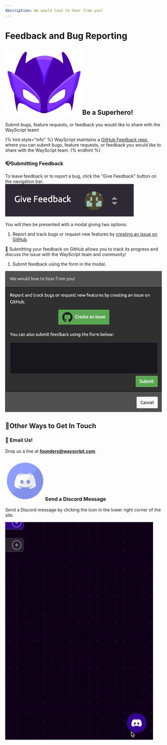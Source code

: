 ```yaml
---
description: We would love to hear from you!
---
```


# Feedback and Bug Reporting

## ![](../.gitbook/assets/super.png)Be a Superhero!

Submit bugs, feature requests, or feedback you would like to share with the WayScript team!

{% hint style="info" %}
WayScript maintains a [GitHub Feedback repo](https://github.com/wayscript/feedback), where you can submit bugs, feature requests, or feedback you would like to share with the WayScript team.
{% endhint %}

### 📪Submitting Feedback

To leave feedback or to report a bug, click the "Give Feedback" button on the navigation bar:  
![](../.gitbook/assets/give_feedback.png)

You will then be presented with a modal giving two options:

1. Report and track bugs or request new features by [creating an issue on GitHub](https://github.com/wayscript/feedback/issues/new/choose).  

🌟 Submitting your feedback on GitHub allows you to track its progress and discuss the issue with the WayScript team and community!

1. Submit feedback using the form in the modal.

![Feedback Modal](../.gitbook/assets/feedback_modal.png)

## 💬Other Ways to Get In Touch

### 📧 Email Us!

Drop us a line at **founders@wayscript.com**_._

### ![](../.gitbook/assets/discord.png)Send a Discord Message

Send a Discord message by clicking the icon in the lower right corner of the site.

![](../.gitbook/assets/discord.gif)

